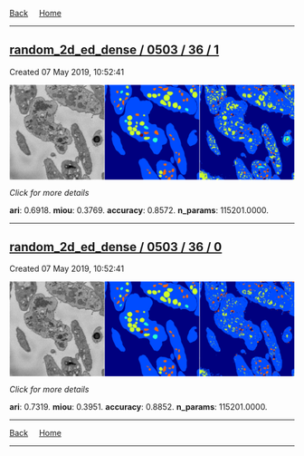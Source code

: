 
[Back](..)&nbsp;&nbsp;&nbsp;&nbsp;&nbsp;[Home](https://leapmanlab.github.io/snapshots)

---

<div class="summary"><a href="1"><h2>random_2d_ed_dense / 0503 / 36 / 1</h2></a><p>Created 07 May 2019, 10:52:41
</p><a href="1"><img src="1/media/summary.png" align="center"></a><p>
<i>Click for more details</i>
</p></div>

**ari**: 0.6918. **miou**: 0.3769. **accuracy**: 0.8572. **n_params**: 115201.0000. 

---

<div class="summary"><a href="0"><h2>random_2d_ed_dense / 0503 / 36 / 0</h2></a><p>Created 07 May 2019, 10:52:41
</p><a href="0"><img src="0/media/summary.png" align="center"></a><p>
<i>Click for more details</i>
</p></div>

**ari**: 0.7319. **miou**: 0.3951. **accuracy**: 0.8852. **n_params**: 115201.0000. 

---

[Back](..)&nbsp;&nbsp;&nbsp;&nbsp;&nbsp;[Home](https://leapmanlab.github.io/snapshots)

---
